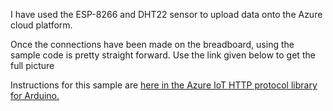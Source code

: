 I have used the ESP-8266 and DHT22 sensor to upload data onto the Azure cloud platform.

Once the connections have been made on the breadboard, using the sample code is pretty straight forward. Use the link given below to get the full picture

Instructions for this sample are
[here in the Azure IoT HTTP protocol library for Arduino.](https://github.com/Azure/azure-iot-arduino-protocol-http)
